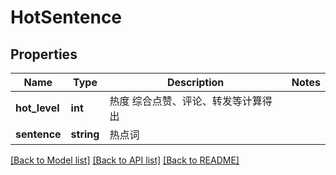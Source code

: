 # HotSentence

## Properties
Name | Type | Description | Notes
------------ | ------------- | ------------- | -------------
**hot_level** | **int** | 热度 综合点赞、评论、转发等计算得出 | 
**sentence** | **string** | 热点词 | 

[[Back to Model list]](../../README.md#documentation-for-models) [[Back to API list]](../../README.md#documentation-for-api-endpoints) [[Back to README]](../../README.md)

